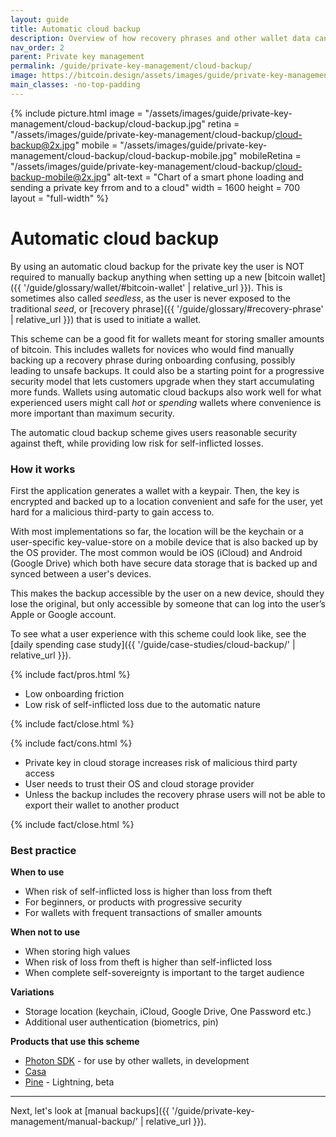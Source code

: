 ```yaml
---
layout: guide
title: Automatic cloud backup
description: Overview of how recovery phrases and other wallet data can be securely stored with cloud storage service providers.
nav_order: 2
parent: Private key management
permalink: /guide/private-key-management/cloud-backup/
image: https://bitcoin.design/assets/images/guide/private-key-management/cloud-backup/cloud-backup-preview.jpg
main_classes: -no-top-padding
---
```


{% include picture.html
   image = "/assets/images/guide/private-key-management/cloud-backup/cloud-backup.jpg"
   retina = "/assets/images/guide/private-key-management/cloud-backup/cloud-backup@2x.jpg"
   mobile = "/assets/images/guide/private-key-management/cloud-backup/cloud-backup-mobile.jpg"
   mobileRetina = "/assets/images/guide/private-key-management/cloud-backup/cloud-backup-mobile@2x.jpg"
   alt-text = "Chart of a smart phone loading and sending a private key frrom and to a cloud"
   width = 1600
   height = 700
   layout = "full-width"
%}

# Automatic cloud backup

By using an automatic cloud backup for the private key the user is NOT required to manually backup anything when setting up a new [bitcoin wallet]({{ '/guide/glossary/wallet/#bitcoin-wallet' | relative_url }}). This is sometimes also called *seedless*, as the user is never exposed to the traditional *seed*, or [recovery phrase]({{ '/guide/glossary/#recovery-phrase' | relative_url }}) that is used to initiate a wallet.

This scheme can be a good fit for wallets meant for storing smaller amounts of bitcoin. This includes wallets for novices who would find manually backing up a recovery phrase during onboarding confusing, possibly leading to unsafe backups. It could also be a starting point for a progressive security model that lets customers upgrade when they start accumulating more funds. Wallets using automatic cloud backups also work well for what experienced users might call *hot* or *spending* wallets where convenience is more important than maximum security. 

The automatic cloud backup scheme gives users reasonable security against theft, while providing low risk for self-inflicted losses.

### How it works
First the application generates a wallet with a keypair. Then, the key is encrypted and backed up to a location convenient and safe for the user, yet hard for a malicious third-party to gain access to.

With most implementations so far, the location will be the keychain or a user-specific key-value-store on a mobile device that is also backed up by the OS provider. The most common would be iOS (iCloud) and Android (Google Drive) which both have secure data storage that is backed up and synced between a user's devices.

This makes the backup accessible by the user on a new device, should they lose the original, but only accessible by someone that can log into the user’s Apple or Google account.

To see what a user experience with this scheme could look like, see the [daily spending case study]({{ '/guide/case-studies/cloud-backup/' | relative_url }}).

{% include fact/pros.html %}

- Low onboarding friction
- Low risk of self-inflicted loss due to the automatic nature

{% include fact/close.html %}

{% include fact/cons.html %}

- Private key in cloud storage increases risk of malicious third party access
- User needs to trust their OS and cloud storage provider
- Unless the backup includes the recovery phrase users will not be able to export their wallet to another product

{% include fact/close.html %}

### Best practice

**When to use**
- When risk of self-inflicted loss is higher than loss from theft
- For beginners, or products with progressive security
- For wallets with frequent transactions of smaller amounts

**When not to use**
- When storing high values
- When risk of loss from theft is higher than self-inflicted loss
- When complete self-sovereignty is important to the target audience

**Variations**
- Storage location (keychain, iCloud, Google Drive, One Password etc.)
- Additional user authentication (biometrics, pin)

**Products that use this scheme**
- [Photon SDK](https://photonsdk.org) - for use by other wallets, in development
- [Casa](https://keys.casa)
- [Pine](https://pine.pm ) - Lightning, beta

---

Next, let's look at [manual backups]({{ '/guide/private-key-management/manual-backup/' | relative_url }}).
